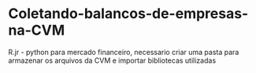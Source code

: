 # Coletando-balancos-de-empresas-na-CVM

R.jr - python para mercado financeiro, necessario criar uma pasta para armazenar os arquivos da CVM e importar bibliotecas utilizadas
